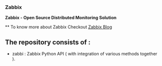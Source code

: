 ### Zabbix
**Zabbix - Open Source Distributed Monitoring Solution**

** To know more about Zabbix Checkout [Zabbix Blog](https://www.linkedin.com/pulse/journey-distributed-system-monitoring-vipul-sharma/)

##  The repository consists of :

* zabbi : Zabbix Python API ( with integration of various methods together ). 
